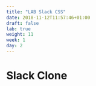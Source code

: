```yaml
---
title: "LAB Slack CSS"
date: 2018-11-12T11:57:46+01:00
draft: false
lab: true
weight: 11
week: 1
day: 2
---
```


# Slack Clone
